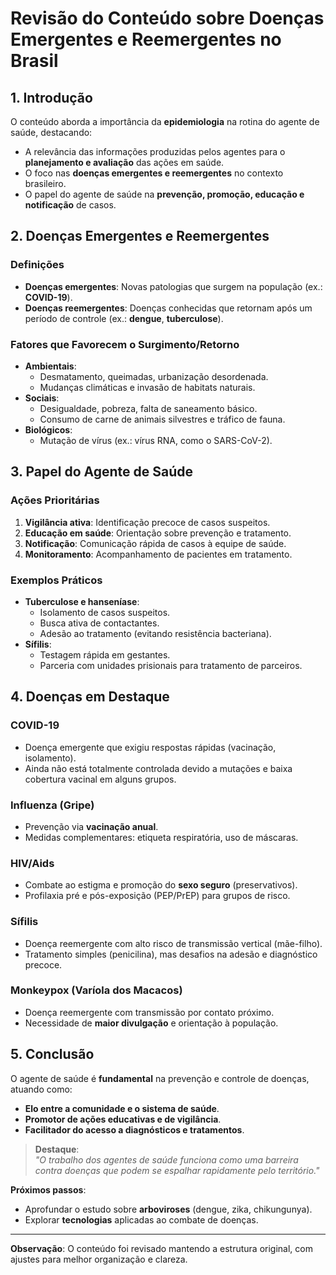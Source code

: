 # **Revisão do Conteúdo sobre Doenças Emergentes e Reemergentes no Brasil**  

## **1. Introdução**  
O conteúdo aborda a importância da **epidemiologia** na rotina do agente de saúde, destacando:  
- A relevância das informações produzidas pelos agentes para o **planejamento e avaliação** das ações em saúde.  
- O foco nas **doenças emergentes e reemergentes** no contexto brasileiro.  
- O papel do agente de saúde na **prevenção, promoção, educação e notificação** de casos.  

## **2. Doenças Emergentes e Reemergentes**  
### **Definições**  
- **Doenças emergentes**: Novas patologias que surgem na população (ex.: **COVID-19**).  
- **Doenças reemergentes**: Doenças conhecidas que retornam após um período de controle (ex.: **dengue**, **tuberculose**).  

### **Fatores que Favorecem o Surgimento/Retorno**  
- **Ambientais**:  
  - Desmatamento, queimadas, urbanização desordenada.  
  - Mudanças climáticas e invasão de habitats naturais.  
- **Sociais**:  
  - Desigualdade, pobreza, falta de saneamento básico.  
  - Consumo de carne de animais silvestres e tráfico de fauna.  
- **Biológicos**:  
  - Mutação de vírus (ex.: vírus RNA, como o SARS-CoV-2).  

## **3. Papel do Agente de Saúde**  
### **Ações Prioritárias**  
1. **Vigilância ativa**: Identificação precoce de casos suspeitos.  
2. **Educação em saúde**: Orientação sobre prevenção e tratamento.  
3. **Notificação**: Comunicação rápida de casos à equipe de saúde.  
4. **Monitoramento**: Acompanhamento de pacientes em tratamento.  

### **Exemplos Práticos**  
- **Tuberculose e hanseníase**:  
  - Isolamento de casos suspeitos.  
  - Busca ativa de contactantes.  
  - Adesão ao tratamento (evitando resistência bacteriana).  
- **Sífilis**:  
  - Testagem rápida em gestantes.  
  - Parceria com unidades prisionais para tratamento de parceiros.  

## **4. Doenças em Destaque**  
### **COVID-19**  
- Doença emergente que exigiu respostas rápidas (vacinação, isolamento).  
- Ainda não está totalmente controlada devido a mutações e baixa cobertura vacinal em alguns grupos.  

### **Influenza (Gripe)**  
- Prevenção via **vacinação anual**.  
- Medidas complementares: etiqueta respiratória, uso de máscaras.  

### **HIV/Aids**  
- Combate ao estigma e promoção do **sexo seguro** (preservativos).  
- Profilaxia pré e pós-exposição (PEP/PrEP) para grupos de risco.  

### **Sífilis**  
- Doença reemergente com alto risco de transmissão vertical (mãe-filho).  
- Tratamento simples (penicilina), mas desafios na adesão e diagnóstico precoce.  

### **Monkeypox (Varíola dos Macacos)**  
- Doença reemergente com transmissão por contato próximo.  
- Necessidade de **maior divulgação** e orientação à população.  

## **5. Conclusão**  
O agente de saúde é **fundamental** na prevenção e controle de doenças, atuando como:  
- **Elo entre a comunidade e o sistema de saúde**.  
- **Promotor de ações educativas e de vigilância**.  
- **Facilitador do acesso a diagnósticos e tratamentos**.  

> **Destaque**:  
> *"O trabalho dos agentes de saúde funciona como uma barreira contra doenças que podem se espalhar rapidamente pelo território."*  

**Próximos passos**:  
- Aprofundar o estudo sobre **arboviroses** (dengue, zika, chikungunya).  
- Explorar **tecnologias** aplicadas ao combate de doenças.  

---  
**Observação**: O conteúdo foi revisado mantendo a estrutura original, com ajustes para melhor organização e clareza.